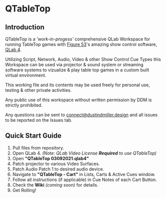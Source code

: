 # QTableTop
## Introduction
QTableTop is a *'work-in-progess'* comprehensive QLab Workspace for running TableTop games with [Figure 53](https://figure53.com/)'s amazing show control software, [QLab 4](https://qlab.app).

Utilizing Script, Network, Audio, Video & other Show Control Cue Types this Workspace can be used via projector & sound system or streaming software systems to vizualize & play table top games in a custom built virtual environment.

This working file and its contents may be used freely for personal use, testing & other private activities.

Any public use of this workspace without written permission by DDM is strictly prohibited.

Any questions can be sent to [connect@dustindmiller.design](connect@dustindmiller.design) and all issues to be reported on the Issues tab.

## Quick Start Guide

1. Pull files from repository.
2. Open QLab 4. *(Note: QLab Video License __Required__ to use QTableTop)*
3. Open **"QTableTop 03092021.qlab4"**
4. Patch projector to various Video Surfaces.
5. Patch Audio Patch 1 to desired audio device.
6. Navigate to **"QTableTop - Cart"** in Lists, Carts & Active Cues window.
7. Follow all instructions (if applicable) in Cue Notes of each Cart Button.
8. Check the **Wiki** *(coming soon)* for details.
9. Get Rolling!
